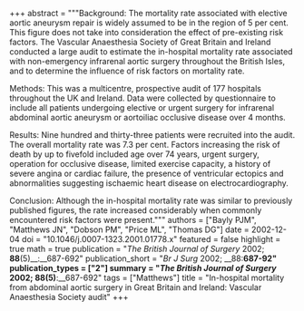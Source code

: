 +++
abstract = """Background: The mortality rate associated with elective aortic aneurysm repair is widely assumed to be in the region of 5 per cent. This figure does not take into consideration the effect of pre-existing risk factors. The Vascular Anaesthesia Society of Great Britain and Ireland conducted a large audit to estimate the in-hospital mortality rate associated with non-emergency infrarenal aortic surgery throughout the British Isles, and to determine the influence of risk factors on mortality rate. 

Methods: This was a multicentre, prospective audit of 177 hospitals throughout the UK and Ireland. Data were collected by questionnaire to include all patients undergoing elective or urgent surgery for infrarenal abdominal aortic aneurysm or aortoiliac occlusive disease over 4 months.

Results: Nine hundred and thirty-three patients were recruited into the audit. The overall mortality rate was 7.3 per cent. Factors increasing the risk of death by up to fivefold included age over 74 years, urgent surgery, operation for occlusive disease, limited exercise capacity, a history of severe angina or cardiac failure, the presence of ventricular ectopics and abnormalities suggesting ischaemic heart disease on electrocardiography.

Conclusion: Although the in-hospital mortality rate was similar to previously published figures, the rate increased considerably when commonly encountered risk factors were present."""
authors = ["Bayly PJM", "Matthews JN", "Dobson PM", "Price ML", "Thomas DG"]
date = 2002-12-04
doi = "10.1046/j.0007-1323.2001.01778.x"
featured = false
highlight = true
math = true
publication = "*The British Journal of Surgery* 2002; __88__(5)__:__687-692"
publication_short = "*Br J Surg* 2002; __88:__687-92"
publication_types = ["2"]
summary = "*The British Journal of Surgery* 2002; __88__(5)__:__687-692"
tags = ["Matthews"]
title = "In-hospital mortality from abdominal aortic surgery in Great Britain and Ireland: Vascular Anaesthesia Society audit"
+++

